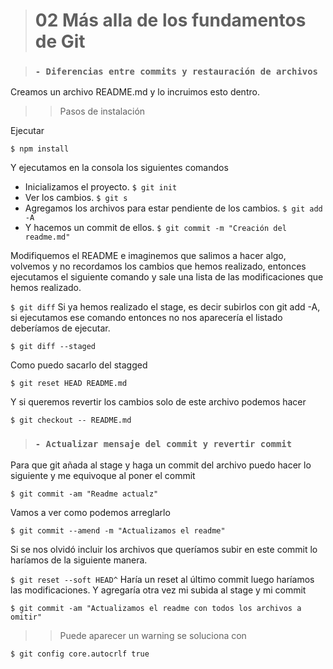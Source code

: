 > # 02 Más alla de los fundamentos de Git

>###  `- Diferencias entre commits y restauración de archivos`

Creamos un archivo README.md y lo incruimos esto dentro.

>> Pasos de instalación

Ejecutar

``
$ npm install
``

Y ejecutamos en la consola los siguientes comandos

- Inicializamos el proyecto.
``
$ git init
``
- Ver los cambios.
``
$ git s
``
- Agregamos los archivos para estar pendiente de los cambios.
``
$ git add -A
``
- Y hacemos un commit de ellos.
``
$ git commit -m "Creación del readme.md"
``

Modifiquemos el README e imaginemos que salimos a hacer algo, volvemos y no recordamos los cambios que hemos realizado, entonces ejecutamos el siguiente comando y sale una lista de las modificaciones que hemos realizado.

`
$ git diff
`
Si ya hemos realizado el stage, es decir subirlos con git add -A, si ejecutamos ese comando entonces no nos aparecería el listado deberíamos de ejecutar.

``
$ git diff --staged
``

Como puedo sacarlo del stagged

``
$ git reset HEAD README.md
``

Y si queremos revertir los cambios solo de este archivo podemos hacer

``
$ git checkout -- README.md
``

>###  `- Actualizar mensaje del commit y revertir commit`

Para que git añada al stage y haga un commit del archivo puedo hacer lo siguiente y me equivoque al poner el commit

``
$ git commit -am "Readme actualz"
``

Vamos a ver como podemos arreglarlo

``
$ git commit --amend -m "Actualizamos el readme"
``

Si se nos olvidó incluir los archivos que queríamos subir en este commit lo haríamos de la siguiente manera.

``
$ git reset --soft HEAD^
``
Haría un reset al último commit luego haríamos las modificaciones. Y agregaría otra vez mi subida al stage y mi commit

``
$ git commit -am "Actualizamos el readme con todos los archivos a omitir"
``

>> Puede aparecer un warning se soluciona con 

``
$ git config core.autocrlf true
``